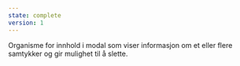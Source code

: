```yaml
---
state: complete
version: 1
---
```

Organisme for innhold i modal som viser informasjon om et eller flere samtykker og gir mulighet til å slette.
